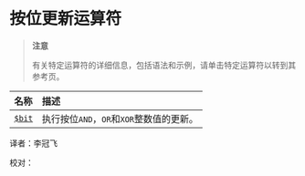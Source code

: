 # 按位更新运算符

> **注意**
>
> 有关特定运算符的详细信息，包括语法和示例，请单击特定运算符以转到其参考页。

| 名称 | 描述 |
| :--- | :--- |
| [`$bit`](bitwise-update-operator.md) | 执行按位`AND`，`OR`和`XOR`整数值的更新。 |

译者：李冠飞

校对：

